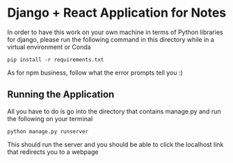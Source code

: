 # Django + React Application for Notes

In order to have this work on your own machine in terms of Python libraries for django, please run the following command in this directory while in a virtual environment or Conda

```pip install -r requirements.txt```

As for npm business, follow what the error prompts tell you :)

## Running the Application
All you have to do is go into the directory that contains manage.py and run the following on your terminal

`python manage.py runserver`

This should run the server and you should be able to click the localhost link that redirects you to a webpage